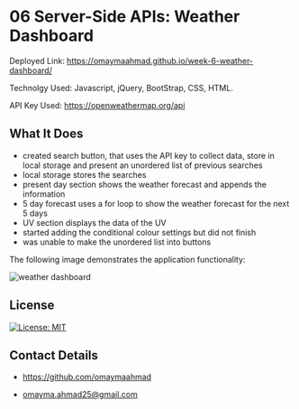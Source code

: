 # 06 Server-Side APIs: Weather Dashboard

Deployed Link: https://omaymaahmad.github.io/week-6-weather-dashboard/

Technolgy Used: Javascript, jQuery, BootStrap, CSS, HTML.

API Key Used: https://openweathermap.org/api


## What It Does
* created search button, that uses the API key to collect data, store in local storage and present an unordered list of previous searches
* local storage stores the searches
* present day section shows the weather forecast and appends the information
* 5 day forecast uses a for loop to show the weather forecast for the next 5 days
* UV section displays the data of the UV
* started adding the conditional colour settings but did not finish
* was unable to make the unordered list into buttons

The following image demonstrates the application functionality:

![weather dashboard](./Assets/Screenshot-2020-11-29-at-23.49.46.png)


## License

[![License: MIT](https://img.shields.io/badge/License-MIT-yellow.svg)](https://opensource.org/licenses/MIT) 

## Contact Details
* https://github.com/omaymaahmad

* omayma.ahmad25@gmail.com
